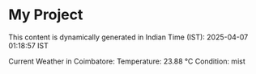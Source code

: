 # My Project

This content is dynamically generated in Indian Time (IST): 2025-04-07 01:18:57 IST


Current Weather in Coimbatore:
Temperature: 23.88 °C
Condition: mist
